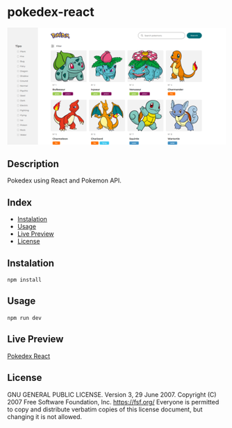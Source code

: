# pokedex-react

![pokedex react](./src/assets/screenshot.png)

## Description

Pokedex using React and Pokemon API.

## Index

- [Instalation](#instalation)
- [Usage](#usage)
- [Live Preview](#live-preview)
- [License](#license)

## Instalation

```
npm install
```

## Usage

```
npm run dev
```

## Live Preview

[Pokedex React](https://olivierpaulcris.github.io/pokedex-react/)

## License

GNU GENERAL PUBLIC LICENSE. Version 3, 29 June 2007. Copyright (C) 2007 Free Software Foundation, Inc. <https://fsf.org/> Everyone is permitted to copy and distribute verbatim copies of this license document, but changing it is not allowed.